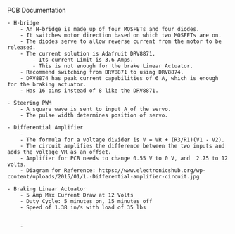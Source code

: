 PCB Documentation




	- H-bridge
		- An H-bridge is made up of four MOSFETs and four diodes.
		- It switches motor direction based on which two MOSFETs are on.
		- The diodes serve to allow reverse current from the motor to be released.
		- The current solution is Adafruit DRV8871.
			- Its current Limit is 3.6 Amps.
			- This is not enough for the brake Linear Actuator.
		- Recommend switching from DRV8871 to using DRV8874.
		- DRV8874 has peak current capabilities of 6 A, which is enough for the braking actuator.
		- Has 16 pins instead of 8 like the DRV8871.
			
	- Steering PWM
		- A square wave is sent to input A of the servo.
		- The pulse width determines position of servo.
		
	- Differential Amplifier 
		- 
		- The formula for a voltage divider is V = VR + (R3/R1)(V1 - V2).
		- The circuit amplifies the difference between the two inputs and adds the voltage VR as an offset.
		- Amplifier for PCB needs to change 0.55 V to 0 V, and  2.75 to 12 volts.
		- Diagram for Reference: https://www.electronicshub.org/wp-content/uploads/2015/01/1.-Differential-amplifier-circuit.jpg
		
	- Braking Linear Actuator
		- 5 Amp Max Current Draw at 12 Volts
		- Duty Cycle: 5 minutes on, 15 minutes off
		- Speed of 1.38 in/s with load of 35 lbs
		
	
		- 